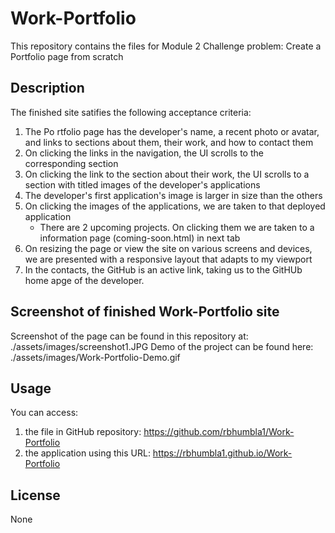 # Work-Portfolio
This repository contains the files for Module 2 Challenge problem: Create a Portfolio page from scratch

## Description
The finished site satifies the following acceptance criteria:

1. The Po rtfolio page has the developer's name, a recent photo or avatar, and links to sections about them, their work, and how to contact them
2. On clicking the links in the navigation, the UI scrolls to the corresponding section
3. On clicking the link to the section about their work, the UI scrolls to a section with titled images of the developer's applications
4. The developer's first application's image is larger in size than the others
5. On clicking the images of the applications, we are taken to that deployed application
    * There are 2 upcoming projects. On clicking them we are taken to a information page (coming-soon.html) in next tab
6. On resizing the page or view the site on various screens and devices, we are presented with a responsive layout that adapts to my viewport
7. In the contacts, the GitHub is an active link, taking us to the GitHUb home apge of the developer.

## Screenshot of finished Work-Portfolio site
Screenshot of the page can be found in this repository at: ./assets/images/screenshot1.JPG
Demo of the project can be found here: ./assets/images/Work-Portfolio-Demo.gif


## Usage
You can access:
1. the file in GitHub repository: https://github.com/rbhumbla1/Work-Portfolio
2. the application using this URL: https://rbhumbla1.github.io/Work-Portfolio

## License
None
